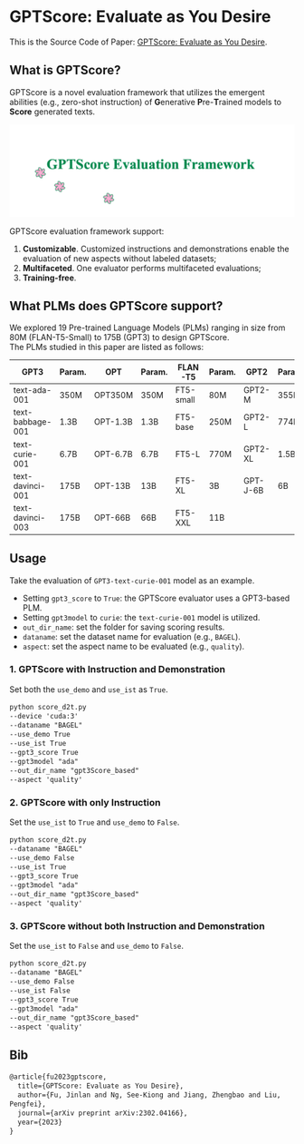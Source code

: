 # GPTScore: Evaluate as You Desire

This is the Source Code of Paper: [GPTScore: Evaluate as You Desire](https://arxiv.org/pdf/2302.04166.pdf).


## What is GPTScore?

GPTScore is a novel evaluation framework that utilizes the emergent abilities (e.g., zero-shot instruction) of **G**enerative **P**re-**T**rained models to **Score** generated texts. 

<img src="./fig/framework.gif" width="800" class="center">

GPTScore evaluation framework support:

1. **Customizable**. Customized instructions and demonstrations enable the evaluation of new aspects without labeled datasets;
2. **Multifaceted**. One evaluator performs multifaceted evaluations;
3. **Training-free**.



## What PLMs does GPTScore support?

We explored 19 Pre-trained Language Models (PLMs) ranging in size from 80M (FLAN-T5-Small) to 175B (GPT3) to design GPTScore. <br>
The PLMs studied in this paper are listed as follows:

| **GPT3**         | **Param.** | **OPT**  | **Param.** | **FLAN-T5**      | **Param.** | **GPT2** | **Param.** |
|------------------|------------|----------|------------|------------------|------------|----------|------------|
| text-ada-001     | 350M       | OPT350M  | 350M       | FT5-small        | 80M        | GPT2-M   | 355M       |
| text-babbage-001 | 1.3B       | OPT-1.3B | 1.3B       | FT5-base         | 250M       | GPT2-L   | 774M       |
| text-curie-001   | 6.7B       | OPT-6.7B | 6.7B       | FT5-L            | 770M       | GPT2-XL  | 1.5B       |
| text-davinci-001 | 175B       | OPT-13B  | 13B        | FT5-XL           | 3B         | GPT-J-6B | 6B         |
| text-davinci-003 | 175B       | OPT-66B  | 66B        | FT5-XXL          | 11B        |          |            |



## Usage

Take the evaluation of `GPT3-text-curie-001` model as an example.

- Setting `gpt3_score` to `True`: the GPTScore evaluator uses a GPT3-based PLM.
- Setting `gpt3model` to `curie`: the  `text-curie-001` model is utilized.
- `out_dir_name`: set the folder for saving scoring results.
- `dataname`: set the dataset name for evaluation (e.g., `BAGEL`).
- `aspect`: set the aspect name to be evaluated (e.g., `quality`). 


### 1. GPTScore with Instruction and Demonstration
Set both the `use_demo` and `use_ist` as `True`. </br>
```
python score_d2t.py 
--device 'cuda:3' 
--dataname "BAGEL" 
--use_demo True 
--use_ist True 
--gpt3_score True 
--gpt3model "ada" 
--out_dir_name "gpt3Score_based"  
--aspect 'quality'
```


### 2. GPTScore with only Instruction
Set the `use_ist` to `True` and `use_demo` to `False`. </br>

```
python score_d2t.py 
--dataname "BAGEL" 
--use_demo False 
--use_ist True 
--gpt3_score True 
--gpt3model "ada" 
--out_dir_name "gpt3Score_based"  
--aspect 'quality'
```

### 3. GPTScore without both Instruction and Demonstration
Set the `use_ist` to `False` and `use_demo` to `False`. </br>

```
python score_d2t.py 
--dataname "BAGEL" 
--use_demo False 
--use_ist False 
--gpt3_score True 
--gpt3model "ada" 
--out_dir_name "gpt3Score_based"  
--aspect 'quality'
```





## Bib
```
@article{fu2023gptscore,
  title={GPTScore: Evaluate as You Desire},
  author={Fu, Jinlan and Ng, See-Kiong and Jiang, Zhengbao and Liu, Pengfei},
  journal={arXiv preprint arXiv:2302.04166},
  year={2023}
}
```